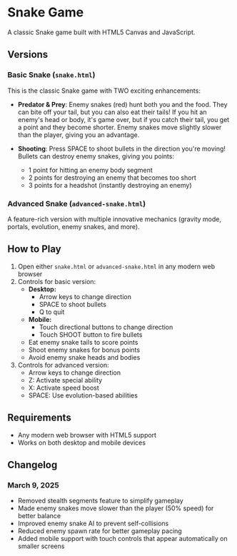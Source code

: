 # Snake Game

A classic Snake game built with HTML5 Canvas and JavaScript.

## Versions

### Basic Snake (`snake.html`)
This is the classic Snake game with TWO exciting enhancements:

- **Predator & Prey**: Enemy snakes (red) hunt both you and the food. They can bite off your tail, but you can also eat their tails! If you hit an enemy's head or body, it's game over, but if you catch their tail, you get a point and they become shorter. Enemy snakes move slightly slower than the player, giving you an advantage.

- **Shooting**: Press SPACE to shoot bullets in the direction you're moving! Bullets can destroy enemy snakes, giving you points:
  - 1 point for hitting an enemy body segment
  - 2 points for destroying an enemy that becomes too short
  - 3 points for a headshot (instantly destroying an enemy)

### Advanced Snake (`advanced-snake.html`)
A feature-rich version with multiple innovative mechanics (gravity mode, portals, evolution, enemy snakes, and more).

## How to Play
1. Open either `snake.html` or `advanced-snake.html` in any modern web browser
2. Controls for basic version:
   - **Desktop:**
     - Arrow keys to change direction
     - SPACE to shoot bullets
     - Q to quit
   - **Mobile:**
     - Touch directional buttons to change direction
     - Touch SHOOT button to fire bullets
   - Eat enemy snake tails to score points
   - Shoot enemy snakes for bonus points
   - Avoid enemy snake heads and bodies
3. Controls for advanced version:
   - Arrow keys to change direction
   - Z: Activate special ability
   - X: Activate speed boost
   - SPACE: Use evolution-based abilities

## Requirements
- Any modern web browser with HTML5 support
- Works on both desktop and mobile devices

## Changelog

### March 9, 2025
- Removed stealth segments feature to simplify gameplay
- Made enemy snakes move slower than the player (50% speed) for better balance
- Improved enemy snake AI to prevent self-collisions
- Reduced enemy spawn rate for better gameplay pacing
- Added mobile support with touch controls that appear automatically on smaller screens